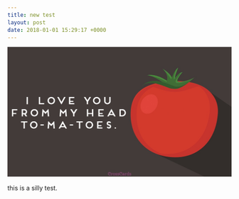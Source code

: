 ```yaml
---
title: new test
layout: post
date: 2018-01-01 15:29:17 +0000
---
```

![](/uploads/2018/01/02/41426-tomatoes.jpg)

this is a silly test.